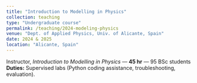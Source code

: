 ```yaml
---
title: "Introduction to Modelling in Physics"
collection: teaching
type: "Undergraduate course"
permalink: /teaching/2024-modeling-physics
venue: "Dept. of Applied Physics, Univ. of Alicante, Spain"
date: 2024 & 2025
location: "Alicante, Spain"
---
```


Instructor, *Introduction to Modelling in Physics* — **45 hr** — 95 BSc students  
**Duties:** Supervised labs (Python coding assistance, troubleshooting, evaluation).
